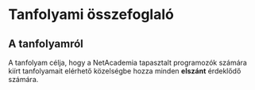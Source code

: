 ﻿# Tanfolyami összefoglaló

## A tanfolyamról

A tanfolyam célja, hogy a NetAcademia tapasztalt programozók számára kiírt tanfolyamait elérhető közelségbe hozza minden **elszánt** érdeklődő számára. 

